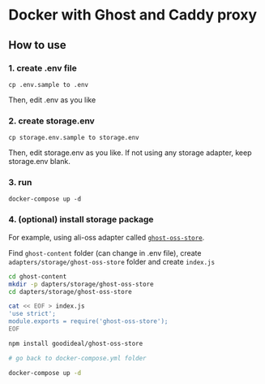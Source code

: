 # Docker with Ghost and Caddy proxy

## How to use

### 1. create .env file

```
cp .env.sample to .env
```

Then, edit .env as you like

### 2. create storage.env

```
cp storage.env.sample to storage.env
```

Then, edit storage.env as you like. If not using any storage adapter, keep storage.env blank.

### 3. run

```
docker-compose up -d
```


### 4. (optional) install storage package

For example, using ali-oss adapter called [`ghost-oss-store`](https://github.com/goodideal/ghost-oss-store).

Find `ghost-content` folder (can change in .env file), create `adapters/storage/ghost-oss-store` folder and create `index.js`

```bash
cd ghost-content
mkdir -p dapters/storage/ghost-oss-store
cd dapters/storage/ghost-oss-store

cat << EOF > index.js
'use strict';
module.exports = require('ghost-oss-store');
EOF

npm install goodideal/ghost-oss-store

# go back to docker-compose.yml folder

docker-compose up -d
```